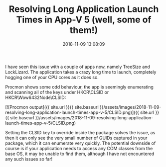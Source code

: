 ﻿---
title: 'Resolving Long Application Launch Times in App-V 5 (well, some of them!)'
slug: resolving-long-application-launch-times-app-v-5
excerpt: How to fix App-V apps that take a long time to launch due to scanning the contents of HKCR\CLSID at startup.
date: '2018-11-09 13:08:09'
redirect_from: /2018/11/resolving-long-application-launch-times-app-v-5/
layout: single
classes: wide
categories:
  - App-V
tags:
  - App-V
---

I have seen this issue with a couple of apps now, namely TreeSize and LockLizard. The application takes a crazy long time to launch, completely hogging one of your CPU cores as it does so.

Procmon shows some odd behaviour, the app is seemingly enumerating and scanning all of the keys under HKCR\CLSID or HKCR\Wow6432Node\CLSID:

[![Procmon output]({{ site.url }}{{ site.baseurl }}/assets/images/2018-11-09-resolving-long-application-launch-times-app-v-5/CLSID.png)]({{ site.url }}{{ site.baseurl }}/assets/images/2018-11-09-resolving-long-application-launch-times-app-v-5/CLSID.png)

Setting the CLSID key to override inside the package solves the issue, as then it can only see the very small number of GUIDs captured in your package, which it can enumerate very quickly. The potential downside of course is if your application needs to access any COM classes from the base OS, it may be unable to find them, although I have not encountered any such issues so far!